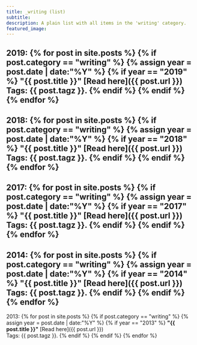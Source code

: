 ```yaml
---
title: _writing (list)
subtitle:
description: A plain list with all items in the 'writing' category.
featured_image:
---
```


2019:
{% for post in site.posts %}
  {% if post.category == "writing" %}
      {% assign year = post.date | date:"%Y" %}
      {% if year == "2019" %}
**"{{ post.title }}"** [Read here]({{ post.url }})  
Tags: {{ post.tagz }}.
      {% endif %}
  {% endif %}
{% endfor %}
---
2018:
{% for post in site.posts %}
  {% if post.category == "writing" %}
      {% assign year = post.date | date:"%Y" %}
      {% if year == "2018" %}
**"{{ post.title }}"** [Read here]({{ post.url }})  
Tags: {{ post.tagz }}.
      {% endif %}
  {% endif %}
{% endfor %}
---
2017:
{% for post in site.posts %}
  {% if post.category == "writing" %}
      {% assign year = post.date | date:"%Y" %}
      {% if year == "2017" %}
**"{{ post.title }}"** [Read here]({{ post.url }})  
Tags: {{ post.tagz }}.
      {% endif %}
  {% endif %}
{% endfor %}
---
2014:
{% for post in site.posts %}
  {% if post.category == "writing" %}
      {% assign year = post.date | date:"%Y" %}
      {% if year == "2014" %}
**"{{ post.title }}"** [Read here]({{ post.url }})  
Tags: {{ post.tagz }}.
      {% endif %}
  {% endif %}
{% endfor %}
---
2013:
{% for post in site.posts %}
  {% if post.category == "writing" %}
      {% assign year = post.date | date:"%Y" %}
      {% if year == "2013" %}
**"{{ post.title }}"** [Read here]({{ post.url }})  
Tags: {{ post.tagz }}.
      {% endif %}
  {% endif %}
{% endfor %}
